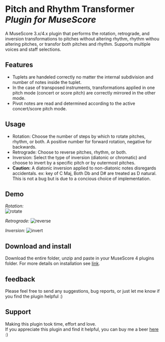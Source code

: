 # Pitch and Rhythm Transformer *Plugin for MuseScore*

A MuseScore 3.x/4.x plugin that performs the rotation, retrograde, and inversion transformations to pitches without altering rhythm, rhythm withou altering pitches, or transfor both pitches and rhythm. Supports multiple voices and staff selections.

## Features
 - Tuplets are handeled correctly no matter the internal subdivision and number of notes inside the tuplet. 
 - In the case of transposed instruments, transformations applied in one pitch mode (concert or score pitch) are correctly mirrored in the other mode. 
 - Pivot notes are read and determined according to the active concert/score pitch mode. 


## Usage
 - Rotation: Choose the number of steps by which to rotate pitches, rhythm, or both. A positive number for forward rotation, negative for backwards.
 - Retrograde: Choose to reverse pitches, rhythm, or both. 
 - Inversion: Select the type of inversion (diatonic or chromatic) and choose to invert by a specific pitch or by outermost pitches.
 - **Caution:** A diatonic inversion applied to non-diatonic notes disregards accidentals. ex: key of C Maj, Both Db and D# are treated as D natural. This is not a bug but is due to a concious choice of implementation. 

 ## Demo
 *Rotation:*   
 ![rotate](https://github.com/Ash-86/Pitch-and-Rhythm-Transformer/assets/108089527/47eac075-9f28-44db-832e-3804f7129803) 

 *Retrograde:*
 ![reverse](https://github.com/Ash-86/Pitch-and-Rhythm-Transformer/assets/108089527/43d5e667-f533-4a68-bd29-86c848a2758a) 

 *Inversion:*
![invert](https://github.com/Ash-86/Pitch-and-Rhythm-Transformer/assets/108089527/6f0d119f-8525-4306-b854-9df0c6457efc)

 ## Download and install
 Download the entire folder, unzip and paste in your MuseScore 4 plugins folder. For more details on installation see [link](https://musescore.org/en/handbook/3/plugins#installation).


 ## feedback
 Please feel free to send any suggestions, bug reports, or just let me know if you find the plugin helpful  :)

 ## Support 
 Making this plugin took time, effort and love.   
 If you appreciate this plugin and find it helpful, you can buy me a beer 
 [here](https://www.paypal.com/donate/?hosted_button_id=BH676KMHGVHC8) :)
